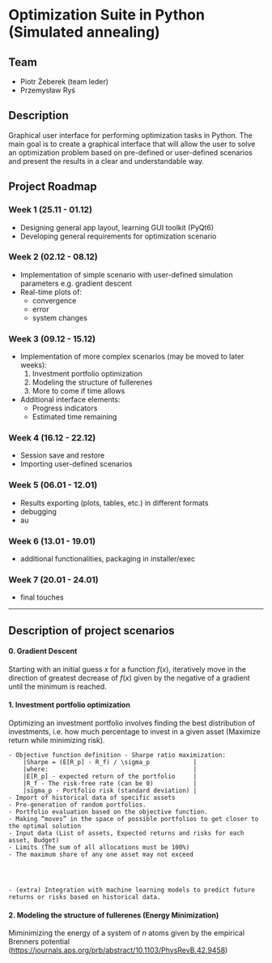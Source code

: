 # Optimization Suite in Python (Simulated annealing)

## Team
- Piotr Żeberek (team leder)
- Przemysław Ryś

## Description
Graphical user interface for performing optimization tasks in Python. The main goal is to create a graphical interface that will allow the user to solve an optimization problem based on pre-defined or user-defined scenarios and present the results in a clear and understandable way.

## Project Roadmap

### Week 1 (25.11 - 01.12)

- Designing general app layout, learning GUI toolkit (PyQt6)
- Developing general requirements for optimization scenario

### Week 2 (02.12 - 08.12)

- Implementation of simple scenario with user-defined simulation parameters e.g. gradient descent
- Real-time plots of:
    - convergence
    - error
    - system changes

### Week 3 (09.12 - 15.12)

- Implementation of more complex scenarios (may be moved to later weeks):
  1. Investment portfolio optimization
  2. Modeling the structure of fullerenes
  3. More to come if time allows
- Additional interface elements:
  - Progress indicators
  - Estimated time remaining

### Week 4 (16.12 - 22.12)

- Session save and restore 
- Importing user-defined scenarios
 
### Week 5 (06.01 - 12.01)

- Results exporting (plots, tables, etc.) in different formats
- debugging
- au

### Week 6 (13.01 - 19.01)

- additional functionalities, packaging in installer/exec

### Week 7 (20.01 - 24.01)

- final touches

***

## Description of project scenarios

#### 0. Gradient Descent
Starting with an initial guess $x$ for a function $f(x)$, iteratively move in the direction of greatest decrease of $f(x)$ given by the negative of a gradient until the minimum is reached.

#### 1. Investment portfolio optimization
Optimizing an investment portfolio involves finding the best distribution of investments, i.e. how much percentage to invest in a given asset (Maximize return while minimizing risk).

    - Objective function definition - Sharpe ratio maximization:
        |Sharpe = (E[R_p] - R_f) / \sigma_p            |
        |where:                                        |
        |E[R_p] - expected return of the portfolio     |
        |R_f - The risk-free rate (can be 0)           |
        |sigma_p - Portfolio risk (standard deviation) |
    - Import of historical data of specific assets
    - Pre-generation of random portfolios.
    - Portfolio evaluation based on the objective function.
    - Making “moves” in the space of possible portfolios to get closer to the optimal solution
    - Input data (List of assets, Expected returns and risks for each asset, Budget)
    - Limits (The sum of all allocations must be 100%)
    - The maximum share of any one asset may not exceed 




    - (extra) Integration with machine learning models to predict future returns or risks based on historical data.

#### 2. Modeling the structure of fullerenes (Energy Minimization)
Miminimizing the energy of a system of $n$ atoms given by the empirical Brenners potential (https://journals.aps.org/prb/abstract/10.1103/PhysRevB.42.9458)